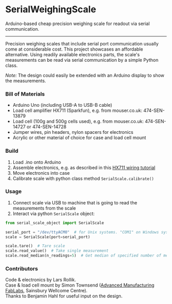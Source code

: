 # SerialWeighingScale
Arduino-based cheap precision weighing scale for readout via serial communication.

***

Precision weighing scales that include serial port communication usually come at considerable cost. This project showcases an affordable alternative.
Using readily available electronics parts, the scale's measurements can be read via serial communication by a simple Python class.

_Note:_ The design could easily be extended with an Arduino display to show the measurements.

### Bill of Materials
- Arduino Uno (including USB-A to USB-B cable)
- Load cell amplifier HX711 (Sparkfun), e.g. from mouser.co.uk: 474-SEN-13879
- Load cell (100g and 500g cells used), e.g. from mouser.co.uk: 474-SEN-14727 or 474-SEN-14728
- Jumper wires, pin headers, nylon spacers for electronics
- Acrylic or other material of choice for case and load cell mount

### Build
1. Load .ino onto Arduino
2. Assemble electronics, e.g. as described in this [HX711 wiring tutorial]
3. Move electronics into case
4. Calibrate scale with python class method `SerialScale.calibrate()`

### Usage
1. Connect scale via USB to machine that is going to read the measurements from the scale
2. Interact via python `SerialScale` object:
  ```python
  from serial_scale_object import SerialScale
  
  serial_port = "/dev/ttyACM0"  # for Unix systems. "COM1" on Windows systems
  scale = SerialScale(port=serial_port)
  
  scale.tare()  # Tare scale
  scale.read_value()  # Take single measurement
  scale.read_median(n_readings=5)  # Get median of specified number of measurements
  
  ```

### Contributors
Code & electronics by Lars Rollik.  
Case & load cell mount by Simon Townsend ([Advanced Manufacturing FabLabs], Sainsbury Wellcome Centre).  
Thanks to Benjamin Hahl for useful input on the design.  

[Advanced Manufacturing FabLabs]: https://www.sainsburywellcome.org/web/content/fablab
[HX711 wiring tutorial]: https://learn.sparkfun.com/tutorials/load-cell-amplifier-hx711-breakout-hookup-guide
